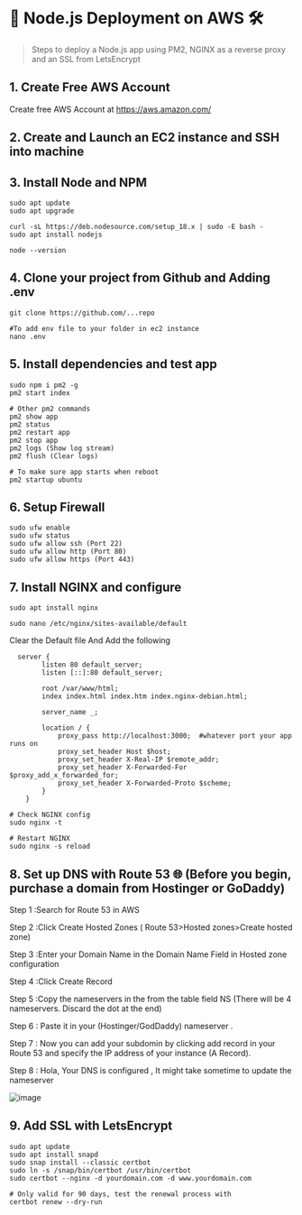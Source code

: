 # 🚀 Node.js Deployment on AWS 🛠️

> Steps to deploy a Node.js app using PM2, NGINX as a reverse proxy and an SSL from LetsEncrypt

## 1. Create Free AWS Account
Create free AWS Account at https://aws.amazon.com/

## 2. Create and Launch an EC2 instance and SSH into machine


## 3. Install Node and NPM
```
sudo apt update
sudo apt upgrade

curl -sL https://deb.nodesource.com/setup_18.x | sudo -E bash -
sudo apt install nodejs

node --version
```

## 4. Clone your project from Github and Adding .env
```
git clone https://github.com/...repo
```

```
#To add env file to your folder in ec2 instance 
nano .env
```

## 5. Install dependencies and test app
```
sudo npm i pm2 -g   
pm2 start index

# Other pm2 commands
pm2 show app
pm2 status
pm2 restart app
pm2 stop app
pm2 logs (Show log stream)
pm2 flush (Clear logs)

# To make sure app starts when reboot
pm2 startup ubuntu
```

## 6. Setup Firewall
```
sudo ufw enable
sudo ufw status
sudo ufw allow ssh (Port 22)
sudo ufw allow http (Port 80)
sudo ufw allow https (Port 443)
```

## 7. Install NGINX and configure
```
sudo apt install nginx

sudo nano /etc/nginx/sites-available/default
```
Clear the Default file And Add the following 
```
  server {
        listen 80 default_server;
        listen [::]:80 default_server;

        root /var/www/html;
        index index.html index.htm index.nginx-debian.html;

        server_name _;

        location / {
            proxy_pass http://localhost:3000;  #whatever port your app runs on
            proxy_set_header Host $host;
            proxy_set_header X-Real-IP $remote_addr;
            proxy_set_header X-Forwarded-For $proxy_add_x_forwarded_for;
            proxy_set_header X-Forwarded-Proto $scheme;
        }
    }
```
```
# Check NGINX config
sudo nginx -t

# Restart NGINX
sudo nginx -s reload
```
## 8. Set up DNS with Route 53 🌐 (Before you begin, purchase a domain from Hostinger or GoDaddy)

Step 1 :Search for Route 53 in AWS 

Step 2 :Click Create Hosted Zones   ( Route 53>Hosted zones>Create hosted zone)

Step 3 :Enter your Domain Name in the Domain Name Field in Hosted zone configuration

Step 4 :Click Create Record

Step 5 :Copy the nameservers in the from the table field NS (There will be 4 nameservers. Discard the dot at the end)

Step 6 : Paste it in your (Hostinger/GodDaddy) nameserver .

Step 7 : Now you can add your subdomin by clicking add record in your Route 53 and specify the IP address of your instance (A Record).

Step 8 : Hola, Your DNS is configured , It might take sometime to update the nameserver 




![image](https://github.com/Sreeragpa/NodeJS-Deployment-AWS/assets/84066738/3baf928d-1cdb-49f9-a03f-2f188a496178)



## 9. Add SSL with LetsEncrypt
```
sudo apt update
sudo apt install snapd
sudo snap install --classic certbot
sudo ln -s /snap/bin/certbot /usr/bin/certbot
sudo certbot --nginx -d yourdomain.com -d www.yourdomain.com

# Only valid for 90 days, test the renewal process with
certbot renew --dry-run
```
